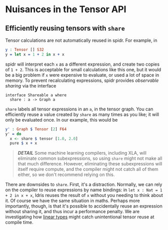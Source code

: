 <!--
Copyright 2023 Joel Berkeley

Licensed under the Apache License, Version 2.0 (the "License");
you may not use this file except in compliance with the License.
You may obtain a copy of the License at

    http://www.apache.org/licenses/LICENSE-2.0

Unless required by applicable law or agreed to in writing, software
distributed under the License is distributed on an "AS IS" BASIS,
WITHOUT WARRANTIES OR CONDITIONS OF ANY KIND, either express or implied.
See the License for the specific language governing permissions and
limitations under the License.
-->
# Nuisances in the Tensor API

## Efficiently reusing tensors with `share`

Tensor calculations are not automatically reused in spidr. For example, in
<!-- idris
import Literal
import Tensor
-->
```idris
y : Tensor [] S32
y = let x = 1 + 2 in x + x
```
spidr will interpret each `x` as a different expression, and create two copies of `1 + 2`. This is acceptable for small calculations like this one, but it would be a big problem if `x` were expensive to evaluate, or used a lot of space in memory. To prevent recalculating expressions, spidr provides _observable sharing_ via the interface
```
interface Shareable a where
  share : a -> Graph a
```
`share` labels all tensor expressions in an `a`, in the tensor graph. You can efficiently reuse a value created by `share` as many times as you like; it will only be evaluated once. In our example, this would be
```idris
y' : Graph $ Tensor [2] F64
y' = do
  x <- share $ tensor [1.0, 2.0]
  pure $ x + x 
```

> *__DETAIL__* Some machine learning compilers, including XLA, will eliminate common subexpressions, so using `share` might not make all that much difference. However, eliminating these subexpressions will itself require compute, and the compiler might not catch all of them either, so we don't recommend relying on this.

There are downsides to `share`. First, it's a distraction. Normally, we can rely on the compiler to reuse expressions by name bindings: in `let x : Nat = 1 + 2 in x + x`, Idris reuses the result of `x` without you needing to think about it. Of course we have the same situation in maths. Perhaps more importantly, though, is that it's possible to accidentally reuse an expression without sharing it, and thus incur a performance penalty. We are investigating how [linear types](https://www.type-driven.org.uk/edwinb/papers/idris2.pdf) might catch unintentional tensor reuse at compile time.
